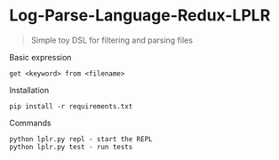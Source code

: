 
# Log-Parse-Language-Redux-LPLR

> Simple toy DSL for filtering and parsing files

Basic expression

    get <keyword> from <filename>

Installation

    pip install -r requirements.txt

Commands

    python lplr.py repl - start the REPL
    python lplr.py test - run tests
